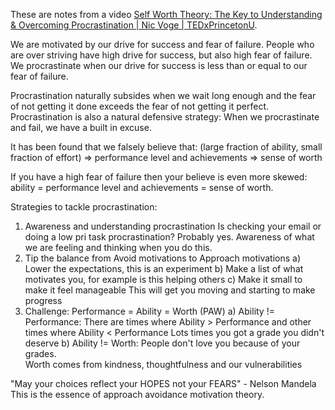 These are notes from a video [Self Worth Theory: The Key to Understanding & Overcoming Procrastination | Nic Voge | TEDxPrincetonU](https://www.youtube.com/watch?v=52lZmIafep4).

We are motivated by our drive for success and fear of failure.
People who are over striving have high drive for success, but also high fear of failure.
We procrastinate when our drive for success is less than or equal to our fear of failure.

Procrastination naturally subsides when we wait long enough and the fear of not getting it done exceeds the fear of not getting it perfect.
Procrastination is also a natural defensive strategy: When we procrastinate and fail, we have a built in excuse.

It has been found that we falsely believe that:
(large fraction of ability, small fraction of effort) 
  => performance level and achievements 
  => sense of worth

If you have a high fear of failure then your believe is even more skewed:
ability = performance level and achievements = sense of worth.

Strategies to tackle procrastination:

1. Awareness and understanding procrastination
   Is checking your email or doing a low pri task procrastination? Probably yes.
   Awareness of what we are feeling and thinking when you do this.
2. Tip the balance from Avoid motivations to Approach motivations
   a) Lower the expectations, this is an experiment
   b) Make a list of what motivates you, for example is this helping others
   c) Make it small to make it feel manageable
      This will get you moving and starting to make progress
3. Challenge: Performance = Ability = Worth (PAW)
   a) Ability != Performance:
      There are times where Ability > Performance and other times where Ability < Performance
      Lots times you got a grade you didn't deserve
   b) Ability != Worth: 
      People don't love you because of your grades.  
      Worth comes from kindness, thoughtfulness and our vulnerabilities 

"May your choices reflect your HOPES not your FEARS" - Nelson Mandela
This is the essence of approach avoidance motivation theory.
   
